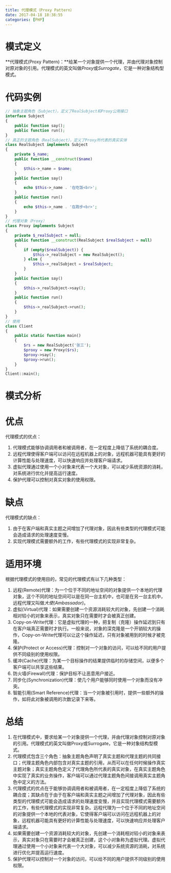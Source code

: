 ```yaml
---
title: 代理模式（Proxy Pattern）
date: 2017-04-18 18:38:55
categories: [PHP]
---
```

# 模式定义

**代理模式(Proxy Pattern)：**给某一个对象提供一个代理，并由代理对象控制对原对象的引用。代理模式的英文叫做*Proxy*或*Surrogate*，它是一种对象结构型模式。

# 代码实例

``` php
// 抽象主题角色（Subject），定义了RealSubject和Proxy公用接口
interface Subject
{
    public function say();
    public function run();
}
// 真正的主题角色（RealSubject），定义了Proxy所代表的真实实体
class RealSubject implements Subject
{
    private $_name;
    public function __construct($name)
    {
        $this->_name = $name;
    }
    public function say()
    {
        echo $this->_name . '在吃饭<br>';
    }
    public function run()
    {
        echo $this->_name . '在跑步<br>';
    }
}
// 代理对象（Proxy）
class Proxy implements Subject
{
    private $_realSubject = null;
    public function __construct(RealSubject $realSubject = null)
    {
        if (empty($realSubject)) {
            $this->_realSubject = new RealSubject();
        } else {
            $this->_realSubject = $realSubject;
        }
    }
    public function say()
    {
        $this->_realSubject->say();
    }
    public function run()
    {
        $this->_realSubject->run();
    }
}
// 使用
class Client
{
    public static function main()
    {
        $rs = new RealSubject('张三');
        $proxy = new Proxy($rs);
        $proxy->say();
        $proxy->run();
    }
}
Client::main();
```

# 模式分析



# 优点

代理模式的优点：

1. 代理模式能够协调调用者和被调用者，在一定程度上降低了系统的耦合度。
2. 远程代理使得客户端可以访问在远程机器上的对象，远程机器可能具有更好的计算性能与处理速度，可以快速响应并处理客户端请求。
3. 虚拟代理通过使用一个小对象来代表一个大对象，可以减少系统资源的消耗，对系统进行优化并提高运行速度。
4. 保护代理可以控制对真实对象的使用权限。

# 缺点

代理模式的缺点：

1. 由于在客户端和真实主题之间增加了代理对象，因此有些类型的代理模式可能会造成请求的处理速度变慢。
2. 实现代理模式需要额外的工作，有些代理模式的实现非常复杂。

# 适用环境

根据代理模式的使用目的，常见的代理模式有以下几种类型：

1. 远程(Remote)代理：为一个位于不同的地址空间的对象提供一个本地的代理对象，这个不同的地址空间可以是在同一台主机中，也可是在另一台主机中，远程代理又叫做*大使(Ambassador)*。
2. 虚拟(Virtual)代理：如果需要创建一个资源消耗较大的对象，先创建一个消耗相对较小的对象来表示，真实对象只在需要时才会被真正创建。
3. Copy-on-Write代理：它是虚拟代理的一种，把复制（克隆）操作延迟到只有在客户端真正需要时才执行。一般来说，对象的深克隆是一个开销较大的操作，Copy-on-Write代理可以让这个操作延迟，只有对象被用到的时候才被克隆。
4. 保护(Protect or Access)代理：控制对一个对象的访问，可以给不同的用户提供不同级别的使用权限。
5. 缓冲(Cache)代理：为某一个目标操作的结果提供临时的存储空间，以便多个客户端可以共享这些结果。
6. 防火墙(Firewall)代理：保护目标不让恶意用户接近。
7. 同步化(Synchronization)代理：使几个用户能够同时使用一个对象而没有冲突。
8. 智能引用(Smart Reference)代理：当一个对象被引用时，提供一些额外的操作，如将此对象被调用的次数记录下来等。

# 总结

1. 在代理模式中，要求给某一个对象提供一个代理，并由代理对象控制对原对象的引用。代理模式的英文叫做Proxy或Surrogate，它是一种对象结构型模式。
2. 代理模式包含三个角色：抽象主题角色声明了真实主题和代理主题的共同接口；代理主题角色内部包含对真实主题的引用，从而可以在任何时候操作真实主题对象；真实主题角色定义了代理角色所代表的真实对象，在真实主题角色中实现了真实的业务操作，客户端可以通过代理主题角色间接调用真实主题角色中定义的方法。
3. 代理模式的优点在于能够协调调用者和被调用者，在一定程度上降低了系统的耦合度；其缺点在于由于在客户端和真实主题之间增加了代理对象，因此有些类型的代理模式可能会造成请求的处理速度变慢，并且实现代理模式需要额外的工作，有些代理模式的实现非常复杂。远程代理为一个位于不同的地址空间的对象提供一个本地的代表对象，它使得客户端可以访问在远程机器上的对象，远程机器可能具有更好的计算性能与处理速度，可以快速响应并处理客户端请求。
4. 如果需要创建一个资源消耗较大的对象，先创建一个消耗相对较小的对象来表示，真实对象只在需要时才会被真正创建，这个小对象称为虚拟代理。虚拟代理通过使用一个小对象来代表一个大对象，可以减少系统资源的消耗，对系统进行优化并提高运行速度。
5. 保护代理可以控制对一个对象的访问，可以给不同的用户提供不同级别的使用权限。